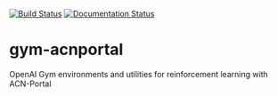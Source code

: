 [![Build Status](https://travis-ci.org/sunash/gym-acnportal.svg?branch=master)](https://travis-ci.org/sunash/gym-acnportal)
[![Documentation Status](https://readthedocs.org/projects/gym-acnportal/badge/?version=latest)](https://gym-acnportal.readthedocs.io/en/latest/?badge=latest)

# gym-acnportal
OpenAI Gym environments and utilities for reinforcement learning with ACN-Portal
